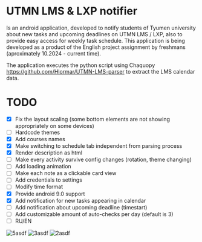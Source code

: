 # UTMN LMS & LXP notifier
Is an android application, developed to notify students of Tyumen university about new tasks and upcoming deadlines on UTMN LMS / LXP, also to provide easy access for weekly task schedule. This application is being developed as a product of the English project assignment by freshmans (aproximately 10.2024 - current time).

The application executes the python script using Chaquopy https://github.com/Hlormar/UTMN-LMS-parser to extract the LMS calendar data.

# TODO
- [x] Fix the layout scaling (some bottom elements are not showing appropriately on some devices)
- [ ] Hardcode themes
- [x] Add courses names
- [x] Make switching to schedule tab independent from parsing process
- [x] Render description as html
- [ ] Make every activity survive config changes (rotation, theme changing)
- [ ] Add loading animation
- [ ] Make each note as a clickable card view
- [ ] Add credentials to settings
- [ ] Modify time format
- [x] Provide android 9.0 support
- [x] Add notification for new tasks appearing in calendar
- [ ] Add notification about upcoming deadline (timestart)
- [ ] Add customizable amount of auto-checks per day (default is 3)
- [ ] RU/EN

![5asdf](https://github.com/user-attachments/assets/2d320ee2-cfe5-4212-aa1b-530a9fcdd24c) ![3asdf](https://github.com/user-attachments/assets/b0275403-b822-4779-b768-120f641d1671) ![2asdf](https://github.com/user-attachments/assets/15619b2b-af85-4fad-b699-715330bf5601)
